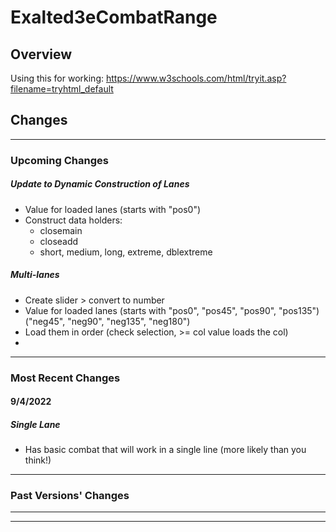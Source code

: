 # Exalted3eCombatRange
## Overview
Using this for working: https://www.w3schools.com/html/tryit.asp?filename=tryhtml_default

## Changes
---
### Upcoming Changes

##### Update to Dynamic Construction of Lanes
 - Value for loaded lanes (starts with "pos0")
 - Construct data holders:
   - closemain
   - closeadd
   - short, medium, long, extreme, dblextreme

##### Multi-lanes
 - Create slider > convert to number
 - Value for loaded lanes (starts with "pos0", "pos45", "pos90", "pos135") ("neg45", "neg90", "neg135", "neg180")
 - Load them in order (check selection, >= col value loads the col)
 - 

---

### Most Recent Changes

#### 9/4/2022

##### Single Lane
 - Has basic combat that will work in a single line (more likely than you think!)

---
### Past Versions' Changes
---
---
